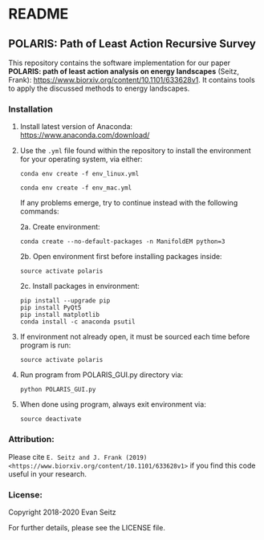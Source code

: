 # README
## POLARIS: Path of Least Action Recursive Survey

This repository contains the software implementation for our paper **POLARIS: path of least action analysis on energy landscapes** (Seitz, Frank): https://www.biorxiv.org/content/10.1101/633628v1. It contains tools to apply the discussed methods to energy landscapes.

### Installation
1.  Install latest version of Anaconda: https://www.anaconda.com/download/

2.  Use the `.yml` file found within the repository to install the environment for your operating system, via either:
         
	    conda env create -f env_linux.yml
	    
	    conda env create -f env_mac.yml
	 
    If any problems emerge, try to continue instead with the following commands:
    
    2a.  Create environment:

	    conda create --no-default-packages -n ManifoldEM python=3
	
    2b.  Open environment first before installing packages inside:

	    source activate polaris
	
    2c.  Install packages in environment:

	    pip install --upgrade pip
  	    pip install PyQt5
  	    pip install matplotlib
 	    conda install -c anaconda psutil

3. If environment not already open, it must be sourced each time before program is run:

	   source activate polaris
	 
4. Run program from POLARIS_GUI.py directory via:

	   python POLARIS_GUI.py
	
5. When done using program, always exit environment via:

	   source deactivate

### Attribution:
Please cite `E. Seitz and J. Frank (2019) <https://www.biorxiv.org/content/10.1101/633628v1>` if you find this code useful in your research.

### License:
Copyright 2018-2020 Evan Seitz

For further details, please see the LICENSE file.
